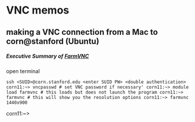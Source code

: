 # VNC memos

## making a VNC connection from a Mac to corn@stanford (Ubuntu)


##### Executive Summary of [FarmVNC](https://web.stanford.edu/group/farmshare/cgi-bin/wiki/index.php/FarmVNC)

open terminal 

`ssh <SUID>@corn.stanford.edu
<enter SUID PW>
<double authentication>
corn11:~> vncpasswd # set VNC password if necessary'
corn11:~> module load farmvnc # this loads but does not launch the program
corn11:~> farmvnc # this will show you the resolution options
corn11:~> farmvnc 1440x900`

corn11:~> 

